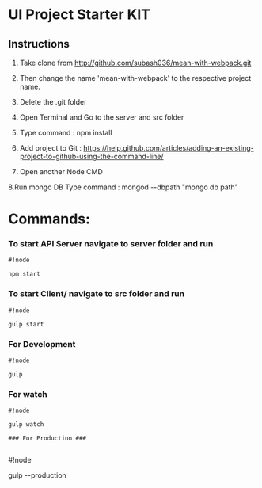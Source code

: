 # UI Project Starter KIT #

## Instructions ##

1. Take clone from http://github.com/subash036/mean-with-webpack.git

2. Then change the name 'mean-with-webpack' to the respective project name.

3. Delete the .git folder

4. Open Terminal and Go to the server and src folder

5. Type command : npm install

6. Add project to Git : https://help.github.com/articles/adding-an-existing-project-to-github-using-the-command-line/

7. Open another Node CMD

8.Run mongo DB Type command : mongod --dbpath "mongo db path"

# Commands: #

### To start API Server navigate to server folder and run ###
```
#!node

npm start
```

### To start Client/ navigate to src folder and run ###
```
#!node

gulp start
```

### For Development ###

```
#!node

gulp
```

### For watch ###

```
#!node

gulp watch

### For Production ###


```
#!node

gulp --production
```




